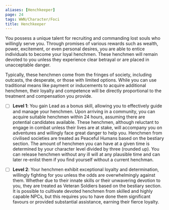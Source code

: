 ```yaml
---
aliases: [Henchkeeper]
page: 24
tags: WWN/Character/Foci
title: Henchkeeper
---
```

You possess a unique talent for recruiting and commanding lost souls who willingly serve you. Through promises of various rewards such as wealth, power, excitement, or even personal desires, you are able to entice individuals to become your loyal henchmen. These henchmen will remain devoted to you unless they experience clear betrayal or are placed in unacceptable danger.

Typically, these henchmen come from the fringes of society, including outcasts, the desperate, or those with limited options. While you can use traditional means like payment or inducements to acquire additional henchmen, their loyalty and competence will be directly proportional to the treatment and compensation you provide.

- [ ] **Level 1**: You gain Lead as a bonus skill, allowing you to effectively guide and manage your henchmen. Upon arriving in a community, you can acquire suitable henchmen within 24 hours, assuming there are potential candidates available. These henchmen, although reluctant to engage in combat unless their lives are at stake, will accompany you on adventures and willingly face great danger to help you. Henchmen from civilised societies are treated as Peaceful Humans based on the bestiary section. The amount of henchmen you can have at a given time is determined by your character level divided by three (rounded up). You can release henchmen without any ill will at any plausible time and can later re-enlist them if you find yourself without a current henchman.

- [ ] **Level 2**: Your henchmen exhibit exceptional loyalty and determination, willingly fighting for you unless the odds are overwhelmingly against them. Whether due to their innate skills or their unwavering devotion to you, they are treated as Veteran Soldiers based on the bestiary section. It is possible to cultivate devoted henchmen from skilled and highly capable NPCs, but this requires you to have done them significant favours or provided substantial assistance, earning their fierce loyalty.
